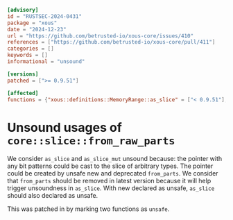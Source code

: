 ```toml
[advisory]
id = "RUSTSEC-2024-0431"
package = "xous"
date = "2024-12-23"
url = "https://github.com/betrusted-io/xous-core/issues/410"
references = ["https://github.com/betrusted-io/xous-core/pull/411"]
categories = []
keywords = []
informational = "unsound"

[versions]
patched = [">= 0.9.51"]

[affected]
functions = {"xous::definitions::MemoryRange::as_slice" = ["< 0.9.51"], "xous::definitions::MemoryRange::as_slice_mut" = ["< 0.9.51"]}
```

# Unsound usages of `core::slice::from_raw_parts` 

We consider `as_slice` and `as_slice_mut` unsound because: the pointer with any bit patterns could be cast to the slice of arbitrary types. The pointer could be created by unsafe new and deprecated `from_parts`. We consider that `from_parts` should be removed in latest version because it will help trigger unsoundness in `as_slice`. With new declared as unsafe, `as_slice` should also declared as unsafe.  

This was patched in by marking two functions as `unsafe`.
